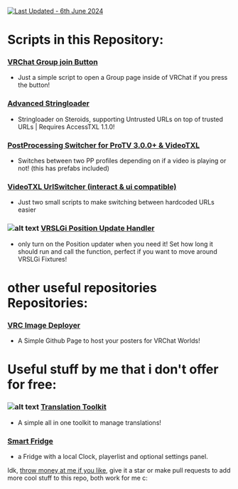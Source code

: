 [![Last Updated - 6th June 2024](https://img.shields.io/static/v1?label=Last+Updated&message=6th+June+2024&color=8A2BE2)](https://)
# Scripts in this Repository:
### [VRChat Group join Button](https://github.com/vesturo/VRC-Scripts-by-Vee/tree/main/scripts/CreatorEconomy)
- Just a simple script to open a Group page inside of VRChat if you press the button!
### [Advanced Stringloader](https://github.com/vesturo/VRC-Scripts-by-Vee/tree/main/scripts/Stringloading)
- Stringloader on Steroids, supporting Untrusted URLs on top of trusted URLs | Requires AccessTXL 1.1.0!
### [PostProcessing Switcher for ProTV 3.0.0+ & VideoTXL](https://github.com/vesturo/VRC-Scripts-by-Vee/tree/main/scripts/PostProcessing%20Switch)
- Switches between two PP profiles depending on if a video is playing or not! (this has prefabs included)
### [VideoTXL UrlSwitcher (interact & ui compatible)](https://github.com/vesturo/VRC-Scripts-by-Vee/tree/main/scripts/VideoTXL/URLSwitcher)
- Just two small scripts to make switching between hardcoded URLs easier
### ![alt text](https://img.shields.io/badge/NEW-8A2BE2) [VRSLGi Position Update Handler](https://github.com/vesturo/VRC-Scripts-by-Vee/tree/main/scripts/VRSL/VRSLGi)
- only turn on the Position updater when you need it! Set how long it should run and call the function, perfect if you want to move around VRSLGi Fixtures!



# other useful repositories Repositories:
### [VRC Image Deployer](https://github.com/vesturo/vrc-image-deployer)
- A Simple Github Page to host your posters for VRChat Worlds!


# Useful stuff by me that i don't offer for free:
### ![alt text](https://img.shields.io/badge/NEW-8A2BE2) [Translation Toolkit](https://vesturo.gumroad.com/l/veeos-toolkit)
- A simple all in one toolkit to manage translations!
### [Smart Fridge](https://vesturo.gumroad.com/l/zmjud)
- a Fridge with a local Clock, playerlist and optional settings panel.

Idk, [throw money at me if you like](https://ko-fi.com/vesturo), give it a star or make pull requests to add more cool stuff to this repo, both work for me c:

